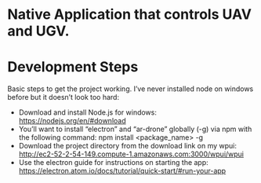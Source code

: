 # Native Application that controls UAV and UGV.
# Development Steps
Basic steps to get the project working. I’ve never installed node on windows before but it doesn’t look too hard:
 - Download and install Node.js for windows: https://nodejs.org/en/#download
 - You’ll want to install “electron” and “ar-drone” globally (-g) via npm with the following command: npm install <package_name> -g
 - Download the project directory from the download link on my wpui: http://ec2-52-2-54-149.compute-1.amazonaws.com:3000/wpui/wpui
 - Use the electron guide for instructions on starting the app: https://electron.atom.io/docs/tutorial/quick-start/#run-your-app
